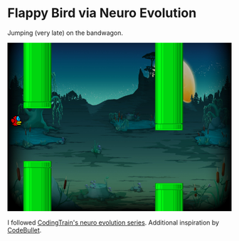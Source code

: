 Flappy Bird via Neuro Evolution
=================
Jumping (very late) on the bandwagon.

<img src="assets/preview.png"></img>

I followed [CodingTrain's neuro evolution series](https://www.youtube.com/watch?v=lu5ul7z4icQ&list=PLRqwX-V7Uu6Yd3975YwxrR0x40XGJ_KGO). Additional inspiration by [CodeBullet](https://www.youtube.com/watch?v=WSW-5m8lRMs).